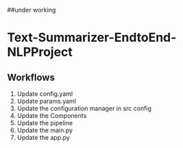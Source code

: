 ##under working

# Text-Summarizer-EndtoEnd-NLPProject

## Workflows

1. Update config.yaml
2. Update params.yaml
3. Update the configuration manager in src config
4. Update the Components
5. Update the pipeline
6. Update the main.py
7. Update the app.py
